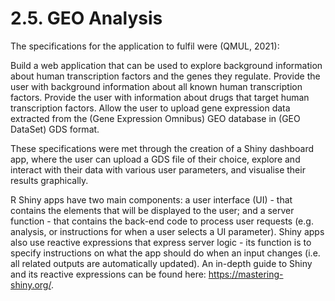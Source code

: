 # 2.5. GEO Analysis

The specifications for the application to fulfil were (QMUL, 2021): 

Build a web application that can be used to explore background information about human transcription factors and the genes they regulate.
Provide the user with background information about all known human transcription factors.
Provide the user with information about drugs that target human transcription factors.
Allow the user to upload gene expression data extracted from the (Gene Expression Omnibus) GEO database in (GEO DataSet) GDS format.

These specifications were met through the creation of a Shiny dashboard app, where the user can upload a GDS file of their choice, explore and interact with their data with various user parameters, and visualise their results graphically.

R Shiny apps have two main components: a user interface (UI) - that contains the elements that will be displayed to the user; and a server function - that contains the back-end code to process user requests (e.g. analysis, or instructions for when a user selects a UI parameter). Shiny apps also use reactive expressions that express server logic - its function is to specify instructions on what the app should do when an input changes (i.e. all related outputs are automatically updated). An in-depth guide to Shiny and its reactive expressions can be found here: https://mastering-shiny.org/. 

